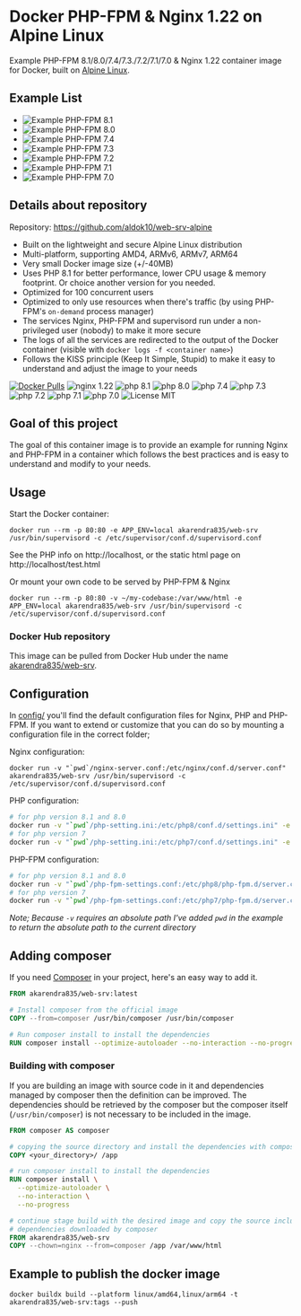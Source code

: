 # Docker PHP-FPM & Nginx 1.22 on Alpine Linux
Example PHP-FPM 8.1/8.0/7.4/7.3./7.2/7.1/7.0 & Nginx 1.22 container image for Docker, built on [Alpine Linux](https://www.alpinelinux.org/).

## Example List
* ![Example PHP-FPM 8.1](https://github.com/aldok10/web-srv-alpine/tree/main/base-image/php-8.1)
* ![Example PHP-FPM 8.0](https://github.com/aldok10/web-srv-alpine/tree/main/base-image/php-8.0)
* ![Example PHP-FPM 7.4](https://github.com/aldok10/web-srv-alpine/tree/main/base-image/php-7.4)
* ![Example PHP-FPM 7.3](https://github.com/aldok10/web-srv-alpine/tree/main/base-image/php-7.3)
* ![Example PHP-FPM 7.2](https://github.com/aldok10/web-srv-alpine/tree/main/base-image/php-7.2)
* ![Example PHP-FPM 7.1](https://github.com/aldok10/web-srv-alpine/tree/main/base-image/php-7.1)
* ![Example PHP-FPM 7.0](https://github.com/aldok10/web-srv-alpine/tree/main/base-image/php-7.0)

## Details about repository
Repository: https://github.com/aldok10/web-srv-alpine

* Built on the lightweight and secure Alpine Linux distribution
* Multi-platform, supporting AMD4, ARMv6, ARMv7, ARM64
* Very small Docker image size (+/-40MB)
* Uses PHP 8.1 for better performance, lower CPU usage & memory footprint. Or choice another version for you needed.
* Optimized for 100 concurrent users
* Optimized to only use resources when there's traffic (by using PHP-FPM's `on-demand` process manager)
* The services Nginx, PHP-FPM and supervisord run under a non-privileged user (nobody) to make it more secure
* The logs of all the services are redirected to the output of the Docker container (visible with `docker logs -f <container name>`)
* Follows the KISS principle (Keep It Simple, Stupid) to make it easy to understand and adjust the image to your needs

[![Docker Pulls](https://img.shields.io/docker/pulls/akarendra835/web-srv.svg)](https://hub.docker.com/r/akarendra835/web-srv/)
![nginx 1.22](https://img.shields.io/badge/nginx-1.22-brightgreen.svg)
![php 8.1](https://img.shields.io/badge/php-8.1-brightgreen.svg)
![php 8.0](https://img.shields.io/badge/php-8.0-brightgreen.svg)
![php 7.4](https://img.shields.io/badge/php-7.4-brightgreen.svg)
![php 7.3](https://img.shields.io/badge/php-7.3-brightgreen.svg)
![php 7.2](https://img.shields.io/badge/php-7.2-brightgreen.svg)
![php 7.1](https://img.shields.io/badge/php-7.1-brightgreen.svg)
![php 7.0](https://img.shields.io/badge/php-7.0-brightgreen.svg)
![License MIT](https://img.shields.io/badge/license-MIT-blue.svg)

## Goal of this project
The goal of this container image is to provide an example for running Nginx and PHP-FPM in a container which follows
the best practices and is easy to understand and modify to your needs.

## Usage

Start the Docker container:

    docker run --rm -p 80:80 -e APP_ENV=local akarendra835/web-srv /usr/bin/supervisord -c /etc/supervisor/conf.d/supervisord.conf

See the PHP info on http://localhost, or the static html page on http://localhost/test.html

Or mount your own code to be served by PHP-FPM & Nginx

    docker run --rm -p 80:80 -v ~/my-codebase:/var/www/html -e APP_ENV=local akarendra835/web-srv /usr/bin/supervisord -c /etc/supervisor/conf.d/supervisord.conf

### Docker Hub repository
This image can be pulled from Docker Hub under the name [akarendra835/web-srv](https://hub.docker.com/r/akarendra835/web-srv).

## Configuration
In [config/](config/) you'll find the default configuration files for Nginx, PHP and PHP-FPM.
If you want to extend or customize that you can do so by mounting a configuration file in the correct folder;

Nginx configuration:

    docker run -v "`pwd`/nginx-server.conf:/etc/nginx/conf.d/server.conf" akarendra835/web-srv /usr/bin/supervisord -c /etc/supervisor/conf.d/supervisord.conf

PHP configuration:

```bash
# for php version 8.1 and 8.0
docker run -v "`pwd`/php-setting.ini:/etc/php8/conf.d/settings.ini" -e APP_ENV=local akarendra835/web-srv /usr/bin/supervisord -c /etc/supervisor/conf.d/supervisord.conf
# for php version 7
docker run -v "`pwd`/php-setting.ini:/etc/php7/conf.d/settings.ini" -e APP_ENV=local akarendra835/web-srv /usr/bin/supervisord -c /etc/supervisor/conf.d/supervisord.conf
```

PHP-FPM configuration:

```bash
# for php version 8.1 and 8.0
docker run -v "`pwd`/php-fpm-settings.conf:/etc/php8/php-fpm.d/server.conf" -e APP_ENV=local akarendra835/web-srv /usr/bin/supervisord -c /etc/supervisor/conf.d/supervisord.conf
# for php version 7
docker run -v "`pwd`/php-fpm-settings.conf:/etc/php7/php-fpm.d/server.conf" -e APP_ENV=local akarendra835/web-srv /usr/bin/supervisord -c /etc/supervisor/conf.d/supervisord.conf
```

_Note; Because `-v` requires an absolute path I've added `pwd` in the example to return the absolute path to the current directory_


## Adding composer

If you need [Composer](https://getcomposer.org/) in your project, here's an easy way to add it.

```Dockerfile
FROM akarendra835/web-srv:latest

# Install composer from the official image
COPY --from=composer /usr/bin/composer /usr/bin/composer

# Run composer install to install the dependencies
RUN composer install --optimize-autoloader --no-interaction --no-progress
```

### Building with composer

If you are building an image with source code in it and dependencies managed by composer then the definition can be improved.
The dependencies should be retrieved by the composer but the composer itself (`/usr/bin/composer`) is not necessary to be included in the image.

```Dockerfile
FROM composer AS composer

# copying the source directory and install the dependencies with composer
COPY <your_directory>/ /app

# run composer install to install the dependencies
RUN composer install \
  --optimize-autoloader \
  --no-interaction \
  --no-progress

# continue stage build with the desired image and copy the source including the
# dependencies downloaded by composer
FROM akarendra835/web-srv
COPY --chown=nginx --from=composer /app /var/www/html
```

## Example to publish the docker image
```
docker buildx build --platform linux/amd64,linux/arm64 -t akarendra835/web-srv:tags --push
```